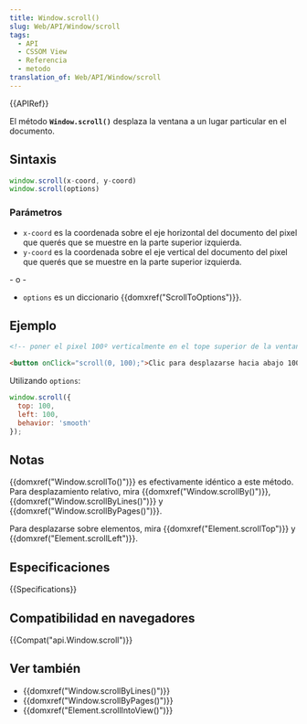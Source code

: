 ```yaml
---
title: Window.scroll()
slug: Web/API/Window/scroll
tags:
  - API
  - CSSOM View
  - Referencia
  - metodo
translation_of: Web/API/Window/scroll
---
```


{{APIRef}}

El método **`Window.scroll()`** desplaza la ventana a un lugar particular en el documento.

## Sintaxis

```js
window.scroll(x-coord, y-coord)
window.scroll(options)
```

### Parámetros

- `x-coord` es la coordenada sobre el eje horizontal del documento del pixel que querés que se muestre en la parte superior izquierda.
- `y-coord` es la coordenada sobre el eje vertical del documento del pixel que querés que se muestre en la parte superior izquierda.

\- o -

- `options` es un diccionario {{domxref("ScrollToOptions")}}.

## Ejemplo

```html
<!-- poner el pixel 100º verticalmente en el tope superior de la ventana -->

<button onClick="scroll(0, 100);">Clic para desplazarse hacia abajo 100 pixeles</button>
```

Utilizando `options`:

```js
window.scroll({
  top: 100,
  left: 100,
  behavior: 'smooth'
});
```

## Notas

{{domxref("Window.scrollTo()")}} es efectivamente idéntico a este método. Para desplazamiento relativo, mira {{domxref("Window.scrollBy()")}}, {{domxref("Window.scrollByLines()")}} y {{domxref("Window.scrollByPages()")}}.

Para desplazarse sobre elementos, mira {{domxref("Element.scrollTop")}} y {{domxref("Element.scrollLeft")}}.

## Especificaciones

{{Specifications}}

## Compatibilidad en navegadores

{{Compat("api.Window.scroll")}}

## Ver también

- {{domxref("Window.scrollByLines()")}}
- {{domxref("Window.scrollByPages()")}}
- {{domxref("Element.scrollIntoView()")}}

